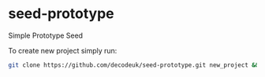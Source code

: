 seed-prototype
==============

Simple Prototype Seed

To create new project simply run:

```bash
git clone https://github.com/decodeuk/seed-prototype.git new_project && $_ && ./plant.sh
```